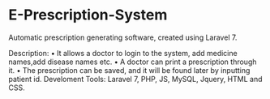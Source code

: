 # E-Prescription-System
Automatic prescription generating software, created using Laravel 7.

Description:
•	It allows a doctor to login to the system, add medicine names,add disease names etc.
•	A doctor can print a prescription through it.
•	The prescription can be saved, and it will be found  later by inputting patient id.
Develoment Tools: Laravel 7, PHP, JS, MySQL, Jquery, HTML and  CSS.
